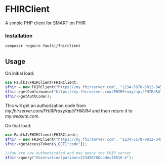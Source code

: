 # FHIRClient
A simple PHP client for SMART on FHIR

### Installation
```bash
composer require faulkj/fhirclient
```

## Usage

On initial load:
```php
use FaulkJ\FHIRClient\FHIRClient;
$fhir = new FHIRClient("https://my.fhirserver.com", "1234-5678-9012-3456-7890", "https://my.website.com");
$fhir->getConformance("https://my.fhirserver.com/FHIRProxy/api/FHIR/R4");
$fhir->getAuthCode();
```

This will get an authorization code from _my.fhirserver.com/FHIRProxy/api/FHIR/R4_ and then return it to _my.website.com_.

On that load:
```php
use FaulkJ\FHIRClient\FHIRClient;
$fhir = new FHIRClient("https://my.fhirserver.com", "1234-5678-9012-3456-7890", "https://my.website.com");
$fhir->getAccessToken($_GET["code"]);

//You are now authenticated and may query the FHIR server
$fhir->query("Observation?patient=12345678&code=76516-4");
```

##